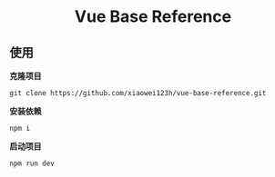 <div align="center">
  <!-- <img alt="logo" width="120" height="120" src="./src/assets/images/logo.png"> -->
  <h1>Vue Base Reference</h1>
</div>

## 使用

**克隆项目**

```
git clone https://github.com/xiaowei123h/vue-base-reference.git
```

**安装依赖**

```
npm i
```

**启动项目**

```
npm run dev
```

